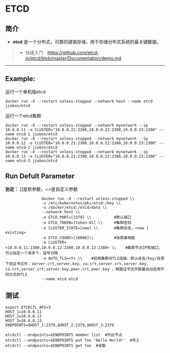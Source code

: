 ETCD
===
## 简介
* **etcd** 是一个分布式，可靠的键值存储，用于存储分布式系统的最关键数据。
> * 快速入门：https://github.com/etcd-io/etcd/blob/master/Documentation/demo.md

****

## Example:

运行一个单机版etcd

    docker run -d --restart unless-stopped --network host --name etcd jiobxn/etcd

运行一个etcd集群

    docker run -d --restart unless-stopped --network mynetwork --ip 10.0.0.11 -e CLUSTER="10.0.0.21:2380,10.0.0.22:2380,10.0.0.23:2380" --name etcd-1 jiobxn/etcd
    docker run -d --restart unless-stopped --network mynetwork --ip 10.0.0.12 -e CLUSTER="10.0.0.21:2380,10.0.0.22:2380,10.0.0.23:2380" --name etcd-2 jiobxn/etcd
    docker run -d --restart unless-stopped --network mynetwork --ip 10.0.0.13 -e CLUSTER="10.0.0.21:2380,10.0.0.22:2380,10.0.0.23:2380" --name etcd-3 jiobxn/etcd

## Run Defult Parameter
**协定：** []是默参数，<>是自定义参数

					docker run -d --restart unless-stopped \\
					-v /etc/kubernetes/pki/etcd:/key \\
					-v /docker/etcd:/etcd/data \\
					--network host \\
					-e ETCD_PORT=[2379] \\          #默认端口
					-e ETCD_TOKEN=[token-01] \\     #集群密码
					-e CLUSTER_STATE=[new] \\       #集群状态，<new | existing>
					-e ETCD_COUNT=[10000]\\         #快照事物数
					-e CLUSTER=<10.0.0.11:2380,10.0.0.12:2380,10.0.0.13:2380> \\    #集群节点IP和端口，可以指定一个或多个，逗号分隔
					-e AUTO_TLS=<Y> \\    #启用集群间TLS连接。默认会去/key/目录下找证书文件：server.crt,server.key、ca.crt,server.crt,server.key、ca.crt,server.crt,server.key,peer.crt,peer.key ，根据证书文件数量自动启用不同方式的TLS
					--name etcd etcd

## 测试

    export ETCDCTL_API=3
    HOST_1=10.0.0.11
    HOST_2=10.0.0.12
    HOST_3=10.0.0.13
    ENDPOINTS=$HOST_1:2379,$HOST_2:2379,$HOST_3:2379

    etcdctl --endpoints=$ENDPOINTS member list  #列出节点
    etcdctl --endpoints=$ENDPOINTS put foo 'Hello World!'  #写入
    etcdctl --endpoints=$ENDPOINTS get foo  #读取
